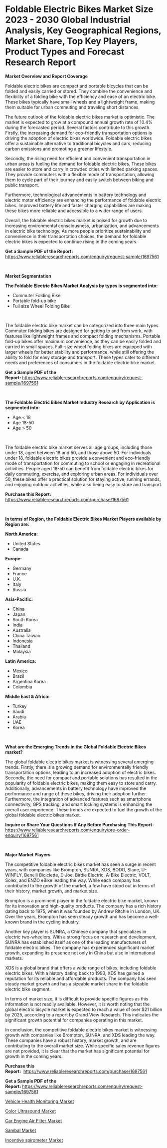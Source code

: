 <p><h1>Foldable Electric Bikes Market Size 2023 - 2030 Global Industrial Analysis, Key Geographical Regions, Market Share, Top Key Players, Product Types and Forecast Research Report</h1></p><p><strong>Market Overview and Report Coverage</strong></p>
<p><p>Foldable electric bikes are compact and portable bicycles that can be folded and easily carried or stored. They combine the convenience and flexibility of a folding bike with the efficiency and ease of an electric bike. These bikes typically have small wheels and a lightweight frame, making them suitable for urban commuting and traveling short distances.</p><p>The future outlook of the foldable electric bikes market is optimistic. The market is expected to grow at a compound annual growth rate of 10.4% during the forecasted period. Several factors contribute to this growth. Firstly, the increasing demand for eco-friendly transportation options is driving the adoption of electric bikes worldwide. Foldable electric bikes offer a sustainable alternative to traditional bicycles and cars, reducing carbon emissions and promoting a greener lifestyle.</p><p>Secondly, the rising need for efficient and convenient transportation in urban areas is fueling the demand for foldable electric bikes. These bikes are easier to store and carry in crowded cities with limited parking spaces. They provide commuters with a flexible mode of transportation, allowing them to cycle part of their journey and easily switch between biking and public transport.</p><p>Furthermore, technological advancements in battery technology and electric motor efficiency are enhancing the performance of foldable electric bikes. Improved battery life and faster charging capabilities are making these bikes more reliable and accessible to a wider range of users.</p><p>Overall, the foldable electric bikes market is poised for growth due to increasing environmental consciousness, urbanization, and advancements in electric bike technology. As more people prioritize sustainability and convenience in their transportation choices, the demand for foldable electric bikes is expected to continue rising in the coming years.</p></p>
<p><strong>Get a Sample PDF of the Report:</strong> <a href="https://www.reliableresearchreports.com/enquiry/request-sample/1697561">https://www.reliableresearchreports.com/enquiry/request-sample/1697561</a></p>
<p>&nbsp;</p>
<p><strong>Market Segmentation</strong></p>
<p><strong>The Foldable Electric Bikes Market Analysis by types is segmented into:</strong></p>
<p><ul><li>Commuter Folding Bike</li><li>Portable fold-up bike</li><li>Full size Wheel Folding Bike</li></ul></p>
<p>&nbsp;</p>
<p><p>The foldable electric bike market can be categorized into three main types. Commuter folding bikes are designed for getting to and from work, with features like lightweight frames and compact folding mechanisms. Portable fold-up bikes offer maximum convenience, as they can be easily folded and carried in small spaces. Full-size wheel folding bikes are equipped with larger wheels for better stability and performance, while still offering the ability to fold for easy storage and transport. These types cater to different needs and preferences of consumers in the foldable electric bike market.</p></p>
<p><strong>Get a Sample PDF of the Report:</strong>&nbsp;<a href="https://www.reliableresearchreports.com/enquiry/request-sample/1697561">https://www.reliableresearchreports.com/enquiry/request-sample/1697561</a></p>
<p>&nbsp;</p>
<p><strong>The Foldable Electric Bikes Market Industry Research by Application is segmented into:</strong></p>
<p><ul><li>Age < 18</li><li>Age 18-50</li><li>Age > 50</li></ul></p>
<p>&nbsp;</p>
<p><p>The foldable electric bike market serves all age groups, including those under 18, aged between 18 and 50, and those above 50. For individuals under 18, foldable electric bikes provide a convenient and eco-friendly mode of transportation for commuting to school or engaging in recreational activities. People aged 18-50 can benefit from foldable electric bikes for daily commuting, exercise, and exploring urban areas. For individuals over 50, these bikes offer a practical solution for staying active, running errands, and enjoying outdoor activities, while also being easy to store and transport.</p></p>
<p><strong>Purchase this Report:</strong>&nbsp; <a href="https://www.reliableresearchreports.com/purchase/1697561">https://www.reliableresearchreports.com/purchase/1697561</a></p>
<p>&nbsp;</p>
<p><strong>In terms of Region, the Foldable Electric Bikes Market Players available by Region are:</strong></p>
<p>
    <p> <strong> North America: </strong>
        <ul>
            <li>United States</li>
            <li>Canada</li>
        </ul>
        </p> 
    <p> <strong> Europe: </strong>
        <ul>
            <li>Germany</li>
            <li>France</li>
            <li>U.K.</li>
            <li>Italy</li>
            <li>Russia</li>
        </ul>
        </p> 
    <p> <strong> Asia-Pacific: </strong>
        <ul>
            <li>China</li>
            <li>Japan</li>
            <li>South Korea</li>
            <li>India</li>
            <li>Australia</li>
            <li>China Taiwan</li>
            <li>Indonesia</li>
            <li>Thailand</li>
            <li>Malaysia</li>
        </ul>
        </p> 
    <p> <strong> Latin America: </strong>
        <ul>
            <li>Mexico</li>
            <li>Brazil</li>
            <li>Argentina Korea</li>
            <li>Colombia</li>
        </ul>
        </p> 
    <p> <strong> Middle East & Africa: </strong>
        <ul>
            <li>Turkey</li>
            <li>Saudi</li>
            <li>Arabia</li>
            <li>UAE</li>
            <li>Korea</li>
        </ul>
    </p>
    </p>
<p>&nbsp;</p>
<p><strong>What are the Emerging Trends in the Global Foldable Electric Bikes market?</strong></p>
<p><p>The global foldable electric bikes market is witnessing several emerging trends. Firstly, there is a growing demand for environmentally friendly transportation options, leading to an increased adoption of electric bikes. Secondly, the need for compact and portable solutions has resulted in the popularity of foldable electric bikes, making them easy to store and carry. Additionally, advancements in battery technology have improved the performance and range of these bikes, driving their adoption further. Furthermore, the integration of advanced features such as smartphone connectivity, GPS tracking, and smart locking systems is enhancing the overall user experience. These trends are expected to fuel the growth of the global foldable electric bikes market.</p></p>
<p><strong>Inquire or Share Your Questions If Any Before Purchasing This Report</strong>- <a href="https://www.reliableresearchreports.com/enquiry/pre-order-enquiry/1697561">https://www.reliableresearchreports.com/enquiry/pre-order-enquiry/1697561</a></p>
<p>&nbsp;</p>
<p><strong>Major Market Players</strong></p>
<p><p>The competitive foldable electric bikes market has seen a surge in recent years, with companies like Brompton, SUNRA, XDS, BODO, Slane, U-WINFLY, Benelli Biciclette, E-Joe, Birdie Electric, A-Bike Electric, VOLT, Solex, and ENZO eBike leading the way. While each company has contributed to the growth of the market, a few have stood out in terms of their history, market growth, and market size.</p><p>Brompton is a prominent player in the foldable electric bike market, known for its innovation and high-quality products. The company has a rich history dating back to 1975, when it was founded by Andrew Ritchie in London, UK. Over the years, Brompton has seen steady growth and has become a well-known brand in the cycling industry.</p><p>Another key player is SUNRA, a Chinese company that specializes in electric two-wheelers. With a strong focus on research and development, SUNRA has established itself as one of the leading manufacturers of foldable electric bikes. The company has experienced significant market growth, expanding its presence not only in China but also in international markets.</p><p>XDS is a global brand that offers a wide range of bikes, including foldable electric bikes. With a history dating back to 1993, XDS has gained a reputation for its reliable and affordable products. The company has seen steady market growth and has a sizeable market share in the foldable electric bike segment.</p><p>In terms of market size, it is difficult to provide specific figures as this information is not readily available. However, it is worth noting that the global electric bicycle market is expected to reach a value of over $21 billion by 2025, according to a report by Grand View Research. This indicates the significant growth potential for companies operating in this market.</p><p>In conclusion, the competitive foldable electric bikes market is witnessing growth with companies like Brompton, SUNRA, and XDS leading the way. These companies have a robust history, market growth, and are contributing to the overall market size. While specific sales revenue figures are not provided, it is clear that the market has significant potential for growth in the coming years.</p></p>
<p><strong>Purchase this Report:</strong>&nbsp;&nbsp;<a href="https://www.reliableresearchreports.com/purchase/1697561">https://www.reliableresearchreports.com/purchase/1697561</a></p>
<p></p>
<p><strong>Get a Sample PDF of the Report:</strong>&nbsp;<a href="https://www.reliableresearchreports.com/enquiry/request-sample/1697561">https://www.reliableresearchreports.com/enquiry/request-sample/1697561</a></p>
<p><p><a href="https://github.com/abbypearson7765/Market-Research-Report-List-1/blob/main/vehicle-health-monitoring-market.md">Vehicle Health Monitoring Market</a></p><p><a href="https://www.linkedin.com/pulse/decoding-color-ultrasound-market-deep-dive-latest-trends-5hbre/">Color Ultrasound Market</a></p><p><a href="https://github.com/grishafomin4852/Market-Research-Report-List-1/blob/main/car-engine-air-filter-market.md">Car Engine Air Filter Market</a></p><p><a href="https://medium.com/@jinkhatum1452/sambal-market-exploring-market-share-market-trends-and-future-growth-5b749ce06ac1">Sambal Market</a></p><p><a href="https://www.linkedin.com/pulse/incentive-spirometer-market-size-growth-forecast-from-ico5e/">Incentive spirometer Market</a></p></p>